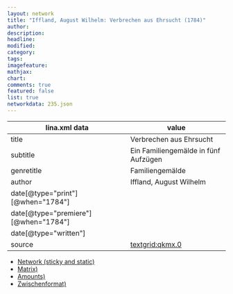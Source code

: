 ```yaml
---
layout: network
title: "Iffland, August Wilhelm: Verbrechen aus Ehrsucht (1784)"
author:
description:
headline:
modified:
category:
tags:
imagefeature: 
mathjax: 
chart: 
comments: true
featured: false
list: true
networkdata: 235.json
---
```

lina.xml data  | value
------------- | -------------
title|Verbrechen aus Ehrsucht
subtitle|Ein Familiengemälde in fünf Aufzügen
genretitle|Familiengemälde
author|Iffland, August Wilhelm
date[@type="print"][@when="1784"]|
date[@type="premiere"][@when="1784"]|
date[@type="written"]|
source|[textgrid:qkmx.0](https://textgridlab.org/1.0/tgcrud-public/rest/textgrid:qkmx.0/data)



* [Network (sticky and static)](/linas/network235)
* [Matrix)](/linas/matrix235)
* [Amounts)](/linas/amount235)
* [Zwischenformat)](/linas/lina235 )
